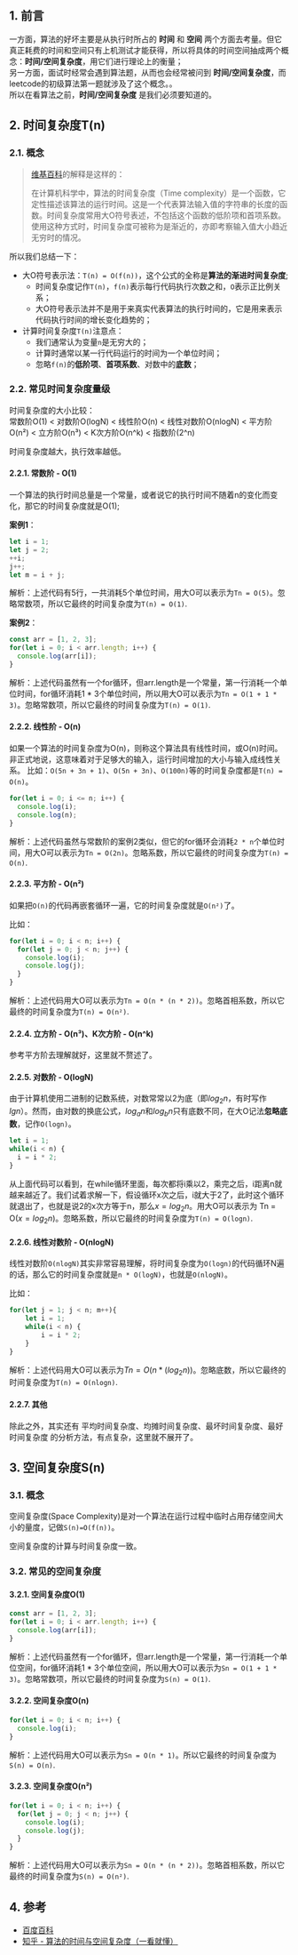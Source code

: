## 1. 前言

一方面，算法的好坏主要是从执行时所占的 **时间** 和 **空间** 两个方面去考量。但它真正耗费的时间和空间只有上机测试才能获得，所以将具体的时间空间抽成两个概念：**时间/空间复杂度**，用它们进行理论上的衡量；  
另一方面，面试时经常会遇到算法题，从而也会经常被问到 **时间/空间复杂度**，而leetcode的初级算法第一题就涉及了这个概念。。  
所以在看算法之前，**时间/空间复杂度** 是我们必须要知道的。

## 2. 时间复杂度T(n)

### 2.1. 概念

>[维基百科](https://zh.wikipedia.org/wiki/%E6%97%B6%E9%97%B4%E5%A4%8D%E6%9D%82%E5%BA%A6)的解释是这样的：
>
>在计算机科学中，算法的时间复杂度（Time complexity）是一个函数，它定性描述该算法的运行时间。这是一个代表算法输入值的字符串的长度的函数。时间复杂度常用大O符号表述，不包括这个函数的低阶项和首项系数。使用这种方式时，时间复杂度可被称为是渐近的，亦即考察输入值大小趋近无穷时的情况。

所以我们总结一下：

- 大O符号表示法：`T(n) = O(f(n))`，这个公式的全称是**算法的渐进时间复杂度**;
  - 时间复杂度记作`T(n)`，`f(n)`表示每行代码执行次数之和，`O`表示正比例关系；
  - 大O符号表示法并不是用于来真实代表算法的执行时间的，它是用来表示代码执行时间的增长变化趋势的；
- 计算时间复杂度`T(n)`注意点：
  - 我们通常认为变量`n`是无穷大的；
  - 计算时通常以某一行代码运行的时间为一个单位时间；
  - 忽略`f(n)`的**低阶项**、**首项系数**、对数中的**底数**；

### 2.2. 常见时间复杂度量级

时间复杂度的大小比较：  
常数阶O(1) < 对数阶O(logN) < 线性阶O(n) < 线性对数阶O(nlogN) < 平方阶O(n²) < 立方阶O(n³) < K次方阶O(n^k) < 指数阶(2^n)

时间复杂度越大，执行效率越低。

#### 2.2.1. 常数阶 - O(1)

一个算法的执行时间总量是一个常量，或者说它的执行时间不随着n的变化而变化，那它的时间复杂度就是O(1);

**案例1**：

```js
let i = 1;
let j = 2;
++i;
j++;
let m = i + j;
```

解析：上述代码有5行，一共消耗5个单位时间，用大O可以表示为`Tn = O(5)`。忽略常数项，所以它最终的时间复杂度为`T(n) = O(1)`.

**案例2**：

```js
const arr = [1, 2, 3];
for(let i = 0; i < arr.length; i++) {
  console.log(arr[i]);
}
```

解析：上述代码虽然有一个for循环，但arr.length是一个常量，第一行消耗一个单位时间，for循环消耗1 * 3个单位时间，所以用大O可以表示为`Tn = O(1 + 1 * 3)`。忽略常数项，所以它最终的时间复杂度为`T(n) = O(1)`.

#### 2.2.2. 线性阶 - O(n)

如果一个算法的时间复杂度为O(n)，则称这个算法具有线性时间，或O(n)时间。非正式地说，这意味着对于足够大的输入，运行时间增加的大小与输入成线性关系。
比如：`O(5n + 3n + 1)`、`O(5n + 3n)`、`O(100n)`等的时间复杂度都是`T(n) = O(n)`。

```js
for(let i = 0; i <= n; i++) {
  console.log(i);
  console.log(n);
}
```

解析：上述代码虽然与常数阶的案例2类似，但它的for循环会消耗`2 * n`个单位时间，用大O可以表示为`Tn = O(2n)`。忽略系数，所以它最终的时间复杂度为`T(n) = O(n)`.

#### 2.2.3. 平方阶 - O(n²)

如果把`O(n)`的代码再嵌套循环一遍，它的时间复杂度就是`O(n²)`了。

比如：

```js
for(let i = 0; i < n; i++) {
  for(let j = 0; j < n; j++) {
    console.log(i);
    console.log(j);
  }
}
```

解析：上述代码用大O可以表示为`Tn = O(n * (n * 2))`。忽略首相系数，所以它最终的时间复杂度为`T(n) = O(n²)`.

#### 2.2.4. 立方阶 - O(n³)、K次方阶 - O(n^k)

参考平方阶去理解就好，这里就不赘述了。

#### 2.2.5. 对数阶 - O(logN)

由于计算机使用二进制的记数系统，对数常常以2为底（即$log_2n$，有时写作$lgn$）。然而，由对数的换底公式，$log_an$和$log_bn$只有底数不同，在大O记法**忽略底数**，记作`O(logn)`。

```js
let i = 1;
while(i < n) {
  i = i * 2;
}
```

从上面代码可以看到，在while循环里面，每次都将i乘以2，乘完之后，i距离n就越来越近了。我们试着求解一下，假设循环x次之后，i就大于2了，此时这个循环就退出了，也就是说2的x次方等于n，那么$x=log{_2}n$。用大O可以表示为 Tn = O($x=log{_2}n$)。忽略系数，所以它最终的时间复杂度为`T(n) = O(logn)`.

#### 2.2.6. 线性对数阶 - O(nlogN)

线性对数阶`O(nlogN)`其实非常容易理解，将时间复杂度为`O(logn)`的代码循环N遍的话，那么它的时间复杂度就是`n * O(logN)`，也就是`O(nlogN)`。

比如：

```js
for(let j = 1; j < n; m++){
    let i = 1;
    while(i < n) {
        i = i * 2;
    }
}
```

解析：上述代码用大O可以表示为$Tn = O(n * (log_2n))$。忽略底数，所以它最终的时间复杂度为`T(n) = O(nlogn)`.

#### 2.2.7. 其他

除此之外，其实还有 平均时间复杂度、均摊时间复杂度、最坏时间复杂度、最好时间复杂度 的分析方法，有点复杂，这里就不展开了。

## 3. 空间复杂度S(n)

### 3.1. 概念

空间复杂度(Space Complexity)是对一个算法在运行过程中临时占用存储空间大小的量度，记做`S(n)=O(f(n))`。

空间复杂度的计算与时间复杂度一致。

### 3.2. 常见的空间复杂度

#### 3.2.1. 空间复杂度O(1)

```js
const arr = [1, 2, 3];
for(let i = 0; i < arr.length; i++) {
  console.log(arr[i]);
}
```

解析：上述代码虽然有一个for循环，但arr.length是一个常量，第一行消耗一个单位空间，for循环消耗1 * 3个单位空间，所以用大O可以表示为`Sn = O(1 + 1 * 3)`。忽略常数项，所以它最终的时间复杂度为`S(n) = O(1)`.

#### 3.2.2. 空间复杂度O(n)

```js
for(let i = 0; i < n; i++) {
  console.log(i);
}
```

解析：上述代码用大O可以表示为`Sn = O(n * 1)`。所以它最终的时间复杂度为`S(n) = O(n)`.

#### 3.2.3. 空间复杂度O(n²)

```js
for(let i = 0; i < n; i++) {
  for(let j = 0; j < n; j++) {
    console.log(i);
    console.log(j);
  }
}
```

解析：上述代码用大O可以表示为`Sn = O(n * (n * 2))`。忽略首相系数，所以它最终的时间复杂度为`S(n) = O(n²)`.

## 4. 参考

- [百度百科](https://baike.baidu.com/item/%E7%A9%BA%E9%97%B4%E5%A4%8D%E6%9D%82%E5%BA%A6/9664257)
- [知乎 - 算法的时间与空间复杂度（一看就懂）](https://zhuanlan.zhihu.com/p/50479555)
